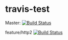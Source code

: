 # travis-test

Master: [![Build Status](https://travis-ci.org/tethal/travis-test.svg?branch=master)](https://travis-ci.org/tethal/travis-test)

feature/http2 [![Build Status](https://travis-ci.org/tethal/travis-test.svg?branch=feature%2Fhttp2)](https://travis-ci.org/tethal/travis-test)

